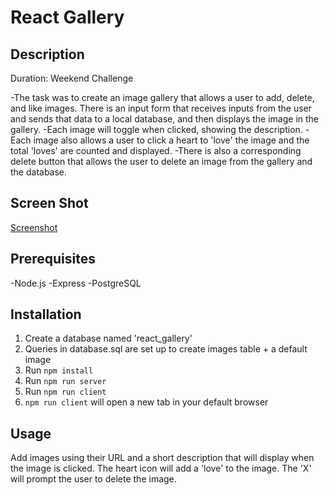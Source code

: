 # React Gallery

## Description

Duration: Weekend Challenge

-The task was to create an image gallery that allows a user to add, delete, and like images.  There is an input form that receives inputs from
the user and sends that data to a local database, and then displays the image in the gallery.
-Each image will toggle when clicked, showing the description.
-Each image also allows a user to click a heart to 'love' the image and the total 'loves' are counted and displayed.
-There is also a corresponding delete button that allows the user to delete an image from the gallery and the database.

## Screen Shot

[Screenshot](public/images/screenshot.png)

## Prerequisites

-Node.js
-Express
-PostgreSQL

## Installation

1. Create a database named 'react_gallery'
2. Queries in database.sql are set up to create images table + a default image
3. Run `npm install`
4. Run `npm run server`
5. Run `npm run client`
6. `npm run client` will open a new tab in your default browser

## Usage

Add images using their URL and a short description that will display when the image is clicked.
The heart icon will add a 'love' to the image.  The 'X' will prompt the user to delete the image.
